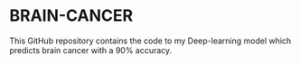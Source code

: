 # BRAIN-CANCER
This GitHub repository contains the code to my Deep-learning model which predicts brain cancer with a 90% accuracy.
